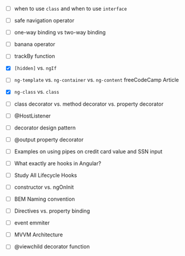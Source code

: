 - [ ] when to use `class` and when to use `interface`
- [ ] safe navigation operator
- [ ] one-way binding vs two-way binding 
- [ ] banana operator
- [ ] trackBy function
- [x] `[hidden]` vs. `ngIf`
- [ ] `ng-template` vs. `ng-container` vs. `ng-content` freeCodeCamp Article
- [x] `ng-class` vs. `class`
- [ ] class decorator vs. method decorator vs. property decorator
- [ ] @HostListener
- [ ] decorator design pattern
- [ ] @output property decorator
- [ ] Examples on using pipes on credit card value and SSN input
- [ ] What exactly are hooks in Angular?
- [ ] Study All Lifecycle Hooks
- [ ] constructor vs. ngOnInit
- [ ] BEM Naming convention
- [ ] Directives vs. property binding
- [ ] event emmiter
- [ ] MVVM Architecture
- [ ] @viewchild decorator function








